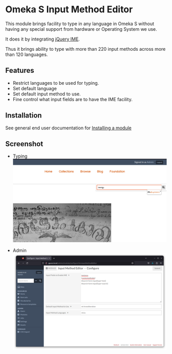 # Omeka S Input Method Editor

This module brings facility to type in any language in Omeka S without having any special support from hardware or Operating System we use.

It does it by integrating [jQuery IME](https://github.com/wikimedia/jquery.ime/).

Thus it brings ability to type with more than 220 input methods across more than 120 languages.

## Features
- Restrict languages to be used for typing.
- Set default language
- Set default input method to use.
- Fine control what input fields are to have the IME facility.

## Installation

See general end user documentation for [Installing a module](http://omeka.org/s/docs/user-manual/modules/#installing-modules)

## Screenshot

- Typing
![](screenshots/typing-malaylam-in-search-field.png)

- Admin
![](screenshots/configure.png)

